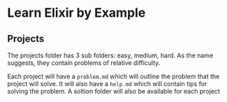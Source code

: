 # Learn Elixir by Example

## Projects

The projects folder has 3 sub folders: easy, medium, hard. As the name suggests, they contain problems of relative difficulty.

Each project will have a `problem.md` which will outline the problem that the project will solve. It will also have a `help.md` which will contain tips for solving the problem. A soltion folder will also be available for each project
